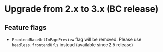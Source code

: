 Upgrade from 2.x to 3.x (BC release)
=======================

Feature flags
-------------
* `FrontendBaseUrlInPagePreview` flag will be removed. Please use `headless.frontendUrls` instead (available since 2.5 release)
